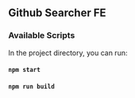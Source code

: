 ## Github Searcher FE
### Available Scripts

In the project directory, you can run:

#### `npm start`
#### `npm run build`

